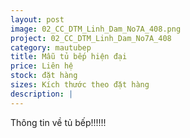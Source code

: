 ```yaml
---
layout: post
image: 02_CC_DTM_Linh_Dam_No7A_408.png
project: 02_CC_DTM_Linh_Dam_No7A_408
category: mautubep
title: Mẫu tủ bếp hiện đại
price: Liên hệ
stock: đặt hàng
sizes: Kích thước theo đặt hàng
description: |
---
```

Thông tin về tủ bếp!!!!!!
